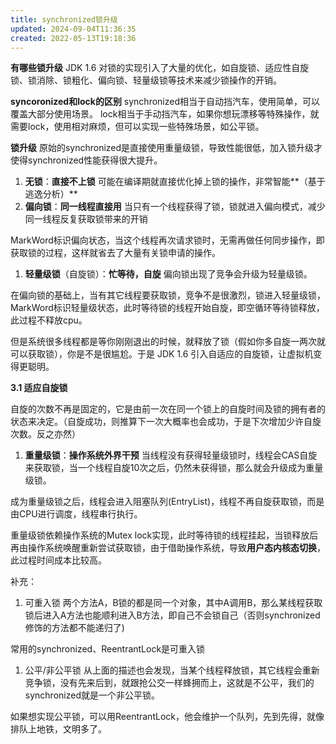 ```yaml
---
title: synchronized锁升级
updated: 2024-09-04T11:36:35
created: 2022-05-13T19:18:36
---
```


**有哪些锁升级**
JDK 1.6 对锁的实现引入了大量的优化，如自旋锁、适应性自旋锁、锁消除、锁粗化、偏向锁、轻量级锁等技术来减少锁操作的开销。

**syncoronized和lock的区别**
synchronized相当于自动挡汽车，使用简单，可以覆盖大部分使用场景。
lock相当于手动挡汽车，如果你想玩漂移等特殊操作，就需要lock，使用相对麻烦，但可以实现一些特殊场景，如公平锁。

**锁升级**
原始的synchronized是直接使用重量级锁，导致性能很低，加入锁升级才使得synchronized性能获得很大提升。
1.  **无锁**：**直接不上锁**
可能在编译期就直接优化掉上锁的操作，非常智能**（基于逃逸分析）**
1.  **偏向锁**：**同一线程直接用**
当只有一个线程获得了锁，锁就进入偏向模式，减少同一线程反复获取锁带来的开销

MarkWord标识偏向状态，当这个线程再次请求锁时，无需再做任何同步操作，即获取锁的过程，这样就省去了大量有关锁申请的操作。
1.  **轻量级锁**（自旋锁）：**忙等待，自旋**
偏向锁出现了竞争会升级为轻量级锁。

​在偏向锁的基础上，当有其它线程要获取锁，竞争不是很激烈，锁进入轻量级锁，MarkWord标识轻量级状态，此时等待锁的线程开始自旋，即空循环等待锁释放，此过程不释放cpu。

但是系统很多线程都是等你刚刚退出的时候，就释放了锁（假如你多自旋一两次就可以获取锁），你是不是很尴尬。于是 JDK 1.6 引入自适应的自旋锁，让虚拟机变得更聪明。

**3.1 适应自旋锁**

自旋的次数不再是固定的，它是由前一次在同一个锁上的自旋时间及锁的拥有者的状态来决定。（自旋成功，则推算下一次大概率也会成功，于是下次增加少许自旋次数。反之亦然）
1.  **重量级锁**：**操作系统外界干预**
当线程没有获得轻量级锁时，线程会CAS自旋来获取锁，当一个线程自旋10次之后，仍然未获得锁，那么就会升级成为重量级锁。

成为重量级锁之后，线程会进入阻塞队列(EntryList)，线程不再自旋获取锁，而是由CPU进行调度，线程串行执行。

重量级锁依赖操作系统的Mutex lock实现，此时等待锁的线程挂起，当锁释放后再由操作系统唤醒重新尝试获取锁，由于借助操作系统，导致**用户态内核态切换**，此过程时间成本比较高。

补充：
1.  可重入锁
两个方法A，B锁的都是同一个对象，其中A调用B，那么某线程获取锁后进入A方法也能顺利进入B方法，即自己不会锁自己（否则synchronized修饰的方法都不能递归了)

常用的synchronized、ReentrantLock是可重入锁
1.  公平/非公平锁
从上面的描述也会发现，当某个线程释放锁，其它线程会重新竞争锁，没有先来后到，就跟抢公交一样蜂拥而上，这就是不公平，我们的synchronized就是一个非公平锁。

如果想实现公平锁，可以用ReentrantLock，他会维护一个队列，先到先得，就像排队上地铁，文明多了。

